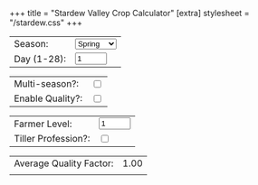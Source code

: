 +++
title = "Stardew Valley Crop Calculator"
[extra]
stylesheet = "/stardew.css"
+++

<script src="/crops.js" async></script>

<div id="input-panel" class="rounded-box">
<table>
  <tr>
    <td><label for="season">Season:</label></td>
    <td>
      <select id="season" name="season">
        <option value="spring">Spring</option>
        <option value="summer">Summer</option>
        <option value="fall">Fall</option>
        <option value="winter">Winter</option>
      </select>
    </td>
  </tr>
  <tr>
    <td><label for="day">Day (1-28):</label></td>
    <td><input type="number" id="day" name="day" min="1" max="28" value="1"/></td>
  </tr>
</table>
<table>
  <tr>
    <td><label for="enable-multiseason">Multi-season?:</label></td>
    <td><input type="checkbox" id="enable-multiseason" name="enable-multiseason"/></td>
  </tr>
  <tr>
    <td><label for="enable-quality">Enable Quality?:</label></td>
    <td><input type="checkbox" id="enable-quality" name="enable-quality"/></td>
  </tr>
</table>
<table>
  <tr>
    <td><label for="farmer-level">Farmer Level:</label></td>
    <td><input type="number" id="farmer-level" name="farmer-level" min="1" max="10" value="1"/></td>
  </tr>
  <tr>
    <td><label for="enable-tiller">Tiller Profession?:</label></td>
    <td><input type="checkbox" id="enable-tiller" name="enable-tiller"/></td>
  </tr>
</table>
<table>
  <tr>
    <td colspan=3>Average Quality Factor:</td>
    <td id="average-quality">1.00</td>
  </tr>
  <tr>
    <td id="percent-normal"></td>
    <td id="percent-silver"></td>
    <td id="percent-gold"></td>
    <td id="percent-iridium"></td>
  </tr>
</table>
</div>

<div class="rounded-box">
<table id="crop-table" class="sortable"></table>
</div>

<nav id="test-area"></nav>